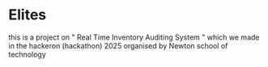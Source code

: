 # Elites
this is a project on
" Real Time Inventory Auditing System "
which we made in the hackeron (hackathon) 2025 organised by Newton school of technology 
